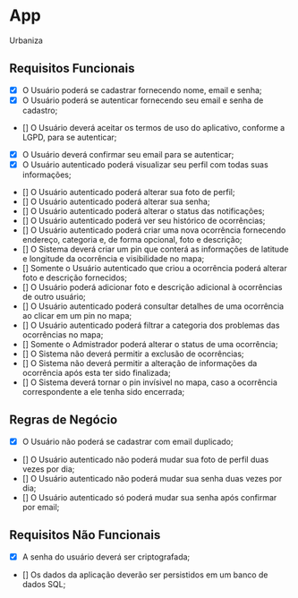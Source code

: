 # App

Urbaniza

## Requisitos Funcionais

- [x] O Usuário poderá se cadastrar fornecendo nome, email e senha;
- [x] O Usuário poderá se autenticar fornecendo seu email e senha de cadastro;
- [] O Usuário deverá aceitar os termos de uso do aplicativo, conforme a LGPD, para se autenticar;
- [x] O Usuário deverá confirmar seu email para se autenticar;
- [x] O Usuário autenticado poderá visualizar seu perfil com todas suas informações;
- [] O Usuário autenticado poderá alterar sua foto de perfil;
- [] O Usuário autenticado poderá alterar sua senha;
- [] O Usuário autenticado poderá alterar o status das notificações;
- [] O Usuário autenticado poderá ver seu histórico de ocorrências;
- [] O Usuário autenticado poderá criar uma nova ocorrência fornecendo endereço, categoria e, de forma opcional, foto e descrição;
- [] O Sistema deverá criar um pin que conterá as informações de latitude e longitude da ocorrência e visibilidade no mapa;
- [] Somente o Usuário autenticado que criou a ocorrência poderá alterar foto e descrição fornecidos;
- [] O Usuário poderá adicionar foto e descrição adicional à ocorrências de outro usuário;
- [] O Usuário autenticado poderá consultar detalhes de uma ocorrência ao clicar em um pin no mapa;
- [] O Usuário autenticado poderá filtrar a categoria dos problemas das ocorrências no mapa;
- [] Somente o Admistrador poderá alterar o status de uma ocorrência;
- [] O Sistema não deverá permitir a exclusão de ocorrências;
- [] O Sistema não deverá permitir a alteração de informações da ocorrência após esta ter sido finalizada;
- [] O Sistema deverá tornar o pin invísivel no mapa, caso a ocorrência correspondente a ele tenha sido encerrada;

## Regras de Negócio

- [x] O Usuário não poderá se cadastrar com email duplicado;
- [] O Usuário autenticado não poderá mudar sua foto de perfil duas vezes por dia;
- [] O Usuário autenticado não poderá mudar sua senha duas vezes por dia;
- [] O Usuário autenticado só poderá mudar sua senha após confirmar por email;

## Requisitos Não Funcionais

- [x] A senha do usuário deverá ser criptografada;
- [] Os dados da aplicação deverão ser persistidos em um banco de dados SQL;